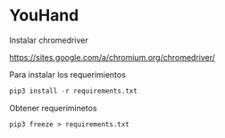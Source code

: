 # YouHand

Instalar chromedriver

https://sites.google.com/a/chromium.org/chromedriver/

Para instalar los requerimientos

``` python
pip3 install -r requirements.txt
```

Obtener requeriminetos
```
pip3 freeze > requirements.txt
```
